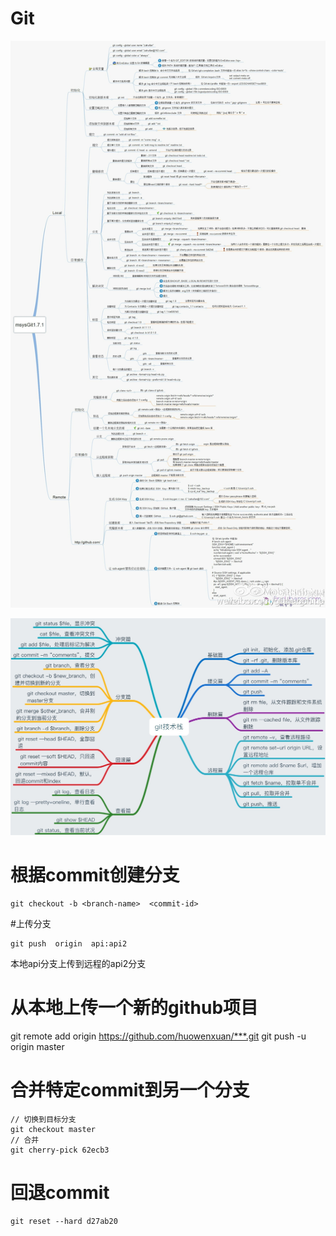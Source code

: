 # Git
![git2](media/git2.jpg)

![git](media/git.jpg)

# 根据commit创建分支
```
git checkout -b <branch-name>  <commit-id>
```

#上传分支
```
git push  origin  api:api2
```
本地api分支上传到远程的api2分支

# 从本地上传一个新的github项目
git remote add origin https://github.com/huowenxuan/***.git
git push -u origin master

# 合并特定commit到另一个分支

```
// 切换到目标分支
git checkout master  
// 合并
git cherry-pick 62ecb3 
```

# 回退commit

```
git reset --hard d27ab20
```

